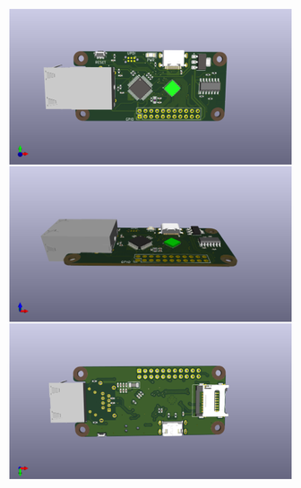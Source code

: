 ![alt text](https://github.com/zacharytomlinson/ATSlim-328/blob/master/images/atslim-328-top.png?raw=true)
![alt text](https://github.com/zacharytomlinson/ATSlim-328/blob/master/images/atslim-328-side.png?raw=true)
![alt text](https://github.com/zacharytomlinson/ATSlim-328/blob/master/images/atslim-328-bottom.png?raw=true)
